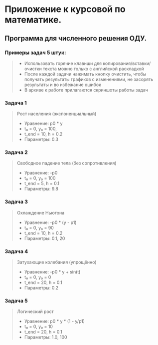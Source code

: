 # Приложение к курсовой по математике.
## Программа для численного решения ОДУ.
### Примеры задач 5 штук:
> - Использовать горячие клавиши для копирования/вставки/очистки текста можно только с английской раскладкой
> - После каждой задачи нажимать кнопку очистить, чтобы получать результаты графиков с изменениями, не засорять результаты и во избежание ошибок
> - В архиве к работе прилагаются скриншоты работы задач
### Задача 1
> Рост населения (экспоненциальный)
> - Уравнение: p0 * y
> - t₀ = 0, y₀ = 100,
> - t_end = 10, h = 0.2
> - Параметры: 0.3
### Задача 2
> Свободное падение тела (без сопротивления)
>  - Уравнение: -p0
>  - t₀ = 0, y₀ = 100
>  - t_end = 5, h = 0.1
>  - Параметры: 9.8
### Задача 3 
> Охлаждение Ньютона
>  - Уравнение: -p0 * (y - p1)
>  - t₀ = 0, y₀ = 90
>  - t_end = 10, h = 0.2
>  - Параметры: 0.1, 20
### Задача 4
> Затухающие колебания (упрощённо)
> - Уравнение: -p0 * y + sin(t)
> - t₀ = 0, y₀ = 0
> - t_end = 20, h = 0.1
> - Параметры: 0.2
### Задача 5 
> Логический рост
> - Уравнение: p0 * y * (1 - y/p1)
> - t₀ = 0, y₀ = 10
> - t_end = 20, h = 0.1
> - Параметры: 1.0, 100



